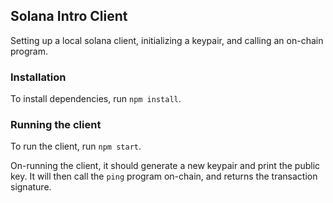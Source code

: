 ## Solana Intro Client

Setting up a local solana client, initializing a keypair, and calling an on-chain program.

### Installation
To install dependencies, run `npm install`.

### Running the client
To run the client, run `npm start`.

On-running the client, it should generate a new keypair and print the public key. It will then call the `ping` program on-chain, and returns the transaction signature.